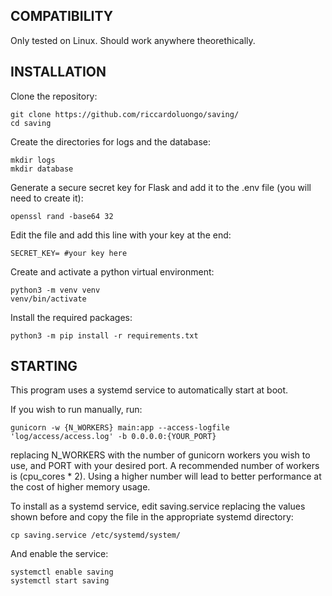 ## COMPATIBILITY
Only tested on Linux. Should work anywhere theorethically.

## INSTALLATION
Clone the repository:
```
git clone https://github.com/riccardoluongo/saving/
cd saving
```

Create the directories for logs and the database:
```
mkdir logs
mkdir database
```

Generate a secure secret key for Flask and add it to the .env file (you will need to create it):
```
openssl rand -base64 32
```

Edit the file and add this line with your key at the end:
```
SECRET_KEY= #your key here
```

Create and activate a python virtual environment:
```
python3 -m venv venv
venv/bin/activate
```

Install the required packages:
```
python3 -m pip install -r requirements.txt
```

## STARTING
This program uses a systemd service to automatically start at boot.

If you wish to run manually, run:
```
gunicorn -w {N_WORKERS} main:app --access-logfile 'log/access/access.log' -b 0.0.0.0:{YOUR_PORT}
```
replacing N_WORKERS with the number of gunicorn workers you wish to use, and PORT with your desired port.
A recommended number of workers is (cpu_cores * 2). Using a higher number will lead to better performance at the cost of higher memory usage.

To install as a systemd service, edit saving.service replacing the values shown before and copy the file in the appropriate systemd directory:
```
cp saving.service /etc/systemd/system/
```
And enable the service:
```
systemctl enable saving
systemctl start saving
```
